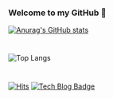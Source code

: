 ### Welcome to my GitHub 👋

[![Anurag's GitHub stats](https://github-readme-stats.vercel.app/api?username=min-0&show_icons=true&theme=dracula&count_private=true)](https://github.com/anuraghazra/github-readme-stats)
#
![Top Langs](https://github-readme-stats.vercel.app/api/top-langs/?username=min-0&layout=compact&theme=dracula)
#
#
[![Hits](https://hits.seeyoufarm.com/api/count/incr/badge.svg?url=https%3A%2F%2Fgithub.com%2Fmin-0&count_bg=%2345DF22&title_bg=%23555555&icon=github.svg&icon_color=%23FFE4C4&title=hits&edge_flat=false)](https://hits.seeyoufarm.com)
[![Tech Blog Badge](http://img.shields.io/badge/-Tech%20blog-black?style=flat-square&logo=github&link=https://zzsza.github.io/)](https://min-0.tistory.com/)


<!--
**min-0/min-0** is a ✨ _special_ ✨ repository because its `README.md` (this file) appears on your GitHub profile.

Here are some ideas to get you started:

- 🔭 I’m currently working on ...
- 🌱 I’m currently learning ...
- 👯 I’m looking to collaborate on ...
- 🤔 I’m looking for help with ...
- 💬 Ask me about ...
- 📫 How to reach me: ...
- 😄 Pronouns: ...
- ⚡ Fun fact: ...
-->
